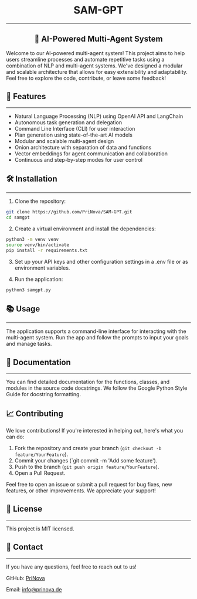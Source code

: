 # <h1 align="center">SAM-GPT</h1>
<hr></hr>

<h2 align="center">🤖 AI-Powered Multi-Agent System</h2>
<p></p>
Welcome to our AI-powered multi-agent system! This project aims to help users streamline processes and automate repetitive tasks using a combination of NLP and multi-agent systems. We've designed a modular and scalable architecture that allows for easy extensibility and adaptability. Feel free to explore the code, contribute, or leave some feedback!

<p></p>
<p></p>

## 🌟 Features
---
* Natural Language Processing (NLP) using OpenAI API and LangChain
* Autonomous task generation and delegation
* Command Line Interface (CLI) for user interaction
* Plan generation using state-of-the-art AI models
* Modular and scalable multi-agent design
* Onion architecture with separation of data and functions
* Vector embeddings for agent communication and collaboration
* Continuous and step-by-step modes for user control

## 🛠 Installation
---
1. Clone the repository:

```bash
git clone https://github.com/PriNova/SAM-GPT.git
cd samgpt
```	
2. Create a virtual environment and install the dependencies:

```bash
python3 -m venv venv
source venv/bin/activate
pip install -r requirements.txt
```
3. Set up your API keys and other configuration settings in a .env file or as environment variables.

4. Run the application:

```bash
python3 samgpt.py
```

## 📚 Usage
---
The application supports a command-line interface for interacting with the multi-agent system. Run the app and follow the prompts to input your goals and manage tasks.

## 📖 Documentation
---
You can find detailed documentation for the functions, classes, and modules in the source code docstrings. We follow the Google Python Style Guide for docstring formatting.

📈 Contributing
---
We love contributions! If you're interested in helping out, here's what you can do:

1. Fork the repository and create your branch (`git checkout -b feature/YourFeature`).
2. Commit your changes (`git commit -m 'Add some feature').
3. Push to the branch (`git push origin feature/YourFeature`).
4. Open a Pull Request.

Feel free to open an issue or submit a pull request for bug fixes, new features, or other improvements. We appreciate your support!

## 📜 License
---
This project is MIT licensed.

## 🤝 Contact
---
If you have any questions, feel free to reach out to us!

GitHub: [PriNova](https://github.com/PriNova)

Email: [info@prinova.de](mailto:info@prinova.de)
